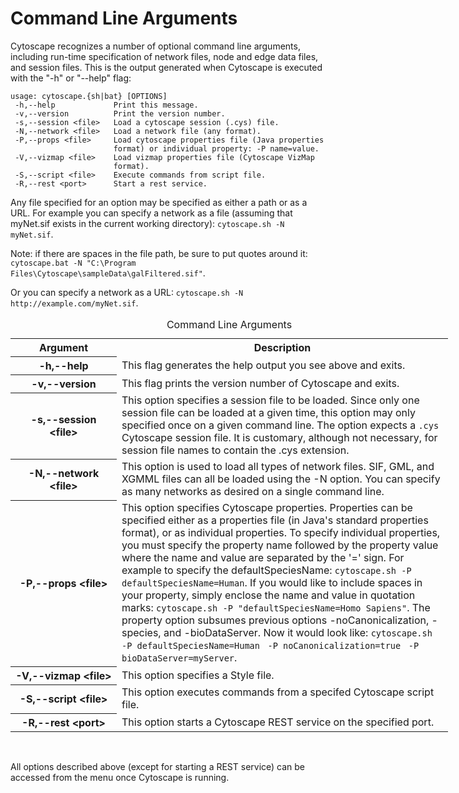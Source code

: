 Command Line Arguments
======================

Cytoscape recognizes a number of optional command line arguments,
including run-time specification of network files, node and edge data
files, and session files. This is the output generated when Cytoscape is
executed with the "-h" or "--help" flag:

    usage: cytoscape.{sh|bat} [OPTIONS]
     -h,--help             Print this message.
     -v,--version          Print the version number.
     -s,--session <file>   Load a cytoscape session (.cys) file.
     -N,--network <file>   Load a network file (any format).
     -P,--props <file>     Load cytoscape properties file (Java properties
                           format) or individual property: -P name=value.
     -V,--vizmap <file>    Load vizmap properties file (Cytoscape VizMap
                           format).
     -S,--script <file>    Execute commands from script file.
     -R,--rest <port>      Start a rest service.

Any file specified for an option may be specified as either a path or as
a URL. For example you can specify a network as a file (assuming that
myNet.sif exists in the current working directory):
`cytoscape.sh -N myNet.sif`.

Note: if there are spaces in the file path, be sure to put quotes around
it:
`cytoscape.bat -N "C:\Program Files\Cytoscape\sampleData\galFiltered.sif"`.

Or you can specify a network as a URL:
`cytoscape.sh -N http://example.com/myNet.sif`.

<table cellspacing="0" style="table-layout: fixed; width: 700px">
<caption>Command Line Arguments</caption>
<colgroup> <col style="width:170px">                           <col style="width:530px"> </colgroup>
<tbody>
<tr> <th>Argument</th>                                         <th>Description</th>                                                                      </tr>
<tr> <th class="spec ulcase">-h,--help</th>                    <td>This flag generates the help output you see above and exits.</td>                     </tr>
<tr> <th class="specalt ulcase">-v,--version</th>              <td class="alt">This flag prints the version number of Cytoscape and exits.</td>          </tr>
<tr> <th class="spec ulcase">-s,--session &lt;file&gt;</th>    <td>This option specifies a session file to be loaded. Since only one session file can be loaded at a given time, this option may only specified once on a given command line. The option expects a <code>.cys</code> Cytoscape session file. It is customary, although not necessary, for session file names to contain the .cys extension.</td> </tr>
<tr> <th class="specalt ulcase">-N,--network &lt;file&gt;</th> <td class="alt">This option is used to load all types of network files. SIF, GML, and XGMML files can all be loaded using the -N option. You can specify as many networks as desired on a single command line.</td> </tr>
<tr> <th class="spec ulcase">-P,--props &lt;file&gt;</th>      <td>This option specifies Cytoscape properties. Properties can be specified either as a properties file (in Java's standard properties format), or as individual properties. To specify individual properties, you must specify the property name followed by the property value where the name and value are separated by the '=' sign. For example to specify the defaultSpeciesName: <code>cytoscape.sh -P defaultSpeciesName=Human</code>. If you would like to include spaces in your property, simply enclose the name and value in quotation marks: <code>cytoscape.sh -P "defaultSpeciesName=Homo Sapiens"</code>. The property option subsumes previous options -noCanonicalization, -species, and -bioDataServer. Now it would look like: <code>cytoscape.sh </code> <code>-P defaultSpeciesName=Human </code> <code>-P noCanonicalization=true </code> <code>-P bioDataServer=myServer</code>.</td> </tr>
<tr> <th class="specalt ulcase">-V,--vizmap &lt;file&gt;</th>  <td class="alt">This option specifies a Style file.</td>                                  </tr>
<tr> <th class="spec ulcase">-S,--script &lt;file&gt;</th>     <td>This option executes commands from a specifed Cytoscape script file.</td>             </tr>
<tr> <th class="specalt ulcase">-R,--rest &lt;port&gt;</th>    <td class="alt">This option starts a Cytoscape REST service on the specified port.</td>   </tr>
</tbody>
</table>
<br>
  
  
All options described above (except for starting a REST service) can be
accessed from the menu once Cytoscape is running.
